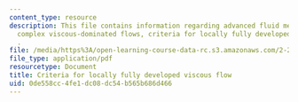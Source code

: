 ```yaml
---
content_type: resource
description: This file contains information regarding advanced fluid mechanics, more
  complex viscous-dominated flows, criteria for locally fully developed viscous flow
  .
file: /media/https%3A/open-learning-course-data-rc.s3.amazonaws.com/2-25-advanced-fluid-mechanics-fall-2013/0de558cc4fe1dc08dc54b565b686d466_MIT2_25F13_Criteriaviscous.pdf
file_type: application/pdf
resourcetype: Document
title: Criteria for locally fully developed viscous flow
uid: 0de558cc-4fe1-dc08-dc54-b565b686d466
---
```

